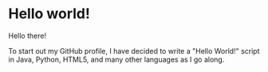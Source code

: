 # Hello world!

Hello there!

To start out my GitHub profile, I have decided to write a "Hello World!" script in Java, Python, HTML5, and many other languages as I go along.
